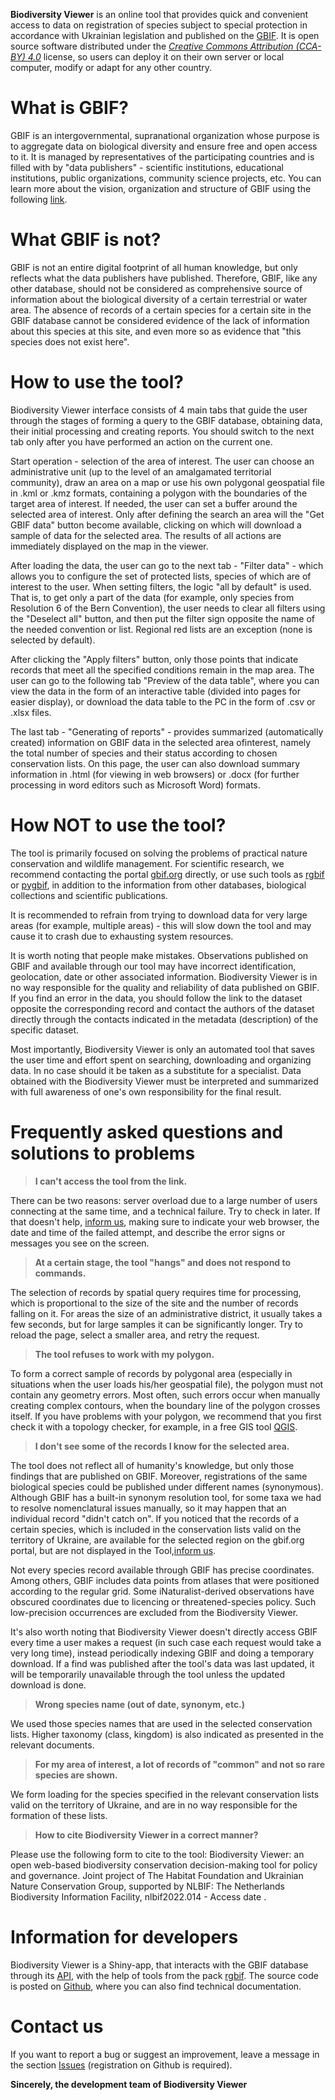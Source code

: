 **Biodiversity Viewer** is an online tool that provides quick and convenient access to data on registration of species subject to special protection in accordance with Ukrainian legislation and published on the [GBIF](https://www.gbif.org/). It is open source software distributed under the [*Creative Commons Attribution (CCA-BY) 4.0*](https://creativecommons.org/licenses/by/4.0/deed.en) license, so users can deploy it on their own server or local computer, modify or adapt for any other country.

# What is GBIF?
GBIF is an intergovernmental, supranational organization whose purpose is to aggregate data on biological diversity and ensure free and open access to it. It is managed by representatives of the participating countries and is filled with by "data publishers" - scientific institutions, educational institutions, public organizations, community science projects, etc. You can learn more about the vision, organization and structure of GBIF using the following [link](https://www.gbif.org/uk/what-is-gbif).

# What GBIF is not?
GBIF is not an entire digital footprint of all human knowledge, but only reflects what the data publishers have published. Therefore, GBIF, like any other database, should not be considered as comprehensive source of information about the biological diversity of a certain terrestrial or water area. The absence of records of a certain species for a certain site in the GBIF database cannot be considered evidence of the lack of information about this species at this site, and even more so as evidence that "this species does not exist here".

# How to use the tool?
Biodiversity Viewer interface consists of 4 main tabs that guide the user through the stages of forming a query to the GBIF database, obtaining data, their initial processing and creating reports. You should switch to the next tab only after you have performed an action on the current one.

Start operation - selection of the area of interest. The user can choose an administrative unit (up to the level of an amalgamated territorial community), draw an area on a map or use his own polygonal geospatial file in .kml or .kmz formats, containing a polygon with the boundaries of the target area of interest. If needed, the user can set a buffer around the selected area of interest. Only after defining the search an area will the "Get GBIF data" button become available, clicking on which will download a sample of data for the selected area. The results of all actions are immediately displayed on the map in the viewer.

After loading the data, the user can go to the next tab - "Filter data" - which allows you to configure the set of protected lists, species of which are of interest to the user. When setting filters, the logic "all by default" is used. That is, to get only a part of the data (for example, only species from Resolution 6 of the Bern Convention), the user needs to clear all filters using the "Deselect all" button, and then put the filter sign opposite the name of the needed convention or list. Regional red lists are an exception (none is selected by default).

After clicking the "Apply filters" button, only those points that indicate records that meet all the specified conditions remain in the map area. The user can go to the following tab "Preview of the data table", where you can view the data in the form of an interactive table (divided into pages for easier display), or download the data table to the PC in the form of .csv or .xlsx files.

The last tab - "Generating of reports" - provides summarized (automatically created) information on GBIF data in the selected area of ​​interest, namely the total number of species and their status according to chosen conservation lists. On this page, the user can also download summary information in .html (for viewing in web browsers) or .docx (for further processing in word editors such as Microsoft Word) formats.

# How NOT to use the tool?
The tool is primarily focused on solving the problems of practical nature conservation and wildlife management. For scientific research, we recommend contacting the portal [gbif.org](https://www.gbif.org/) directly, or use such tools as [rgbif](https://www.gbif.org/uk/tool/81747/rgbif) or [pygbif](https://www.gbif.org/uk/tool/OlyoYyRbKCSCkMKIi4oIT/pygbif-gbif-python-client), in addition to the information from other databases, biological collections and scientific publications.

It is recommended to refrain from trying to download data for very large areas (for example, multiple areas) - this will slow down the tool and may cause it to crash due to exhausting system resources.

It is worth noting that people make mistakes. Observations published on GBIF and available through our tool may have incorrect identification, geolocation, date or other associated information. Biodiversity Viewer is in no way responsible for the quality and reliability of data published on GBIF. If you find an error in the data, you should follow the link to the dataset opposite the corresponding record and contact the authors of the dataset directly through the contacts indicated in the metadata (description) of the specific dataset.

Most importantly, Biodiversity Viewer is only an automated tool that saves the user time and effort spent on searching, downloading and organizing data. In no case should it be taken as a substitute for a specialist. Data obtained with the Biodiversity Viewer must be interpreted and summarized with full awareness of one's own responsibility for the final result.

# Frequently asked questions and solutions to problems
> **I can't access the tool from the link.**

There can be two reasons: server overload due to a large number of users connecting at the same time, and a technical failure. Try to check in later. If that doesn't help, [inform us](https://github.com/ABiatov/gbif_shiny_onlineviewer/issues), making sure to indicate your web browser, the date and time of the failed attempt, and describe the error signs or messages you see on the screen.

> **At a certain stage, the tool "hangs" and does not respond to commands.**

The selection of records by spatial query requires time for processing, which is proportional to the size of the site and the number of records falling on it. For areas the size of an administrative district, it usually takes a few seconds, but for large samples it can be significantly longer. Try to reload the page, select a smaller area, and retry the request.

> **The tool refuses to work with my polygon.**

To form a correct sample of records by polygonal area (especially in situations when the user loads his/her geospatial file), the polygon must not contain any geometry errors. Most often, such errors occur when manually creating complex contours, when the boundary line of the polygon crosses itself. If you have problems with your polygon, we recommend that you first check it with a topology checker, for example, in a free GIS tool [QGIS](https://qgis.org/uk/site/).

> **I don't see some of the records I know for the selected area.**

The tool does not reflect all of humanity's knowledge, but only those findings that are published on GBIF. Moreover, registrations of the same biological species could be published under different names (synonymous). Although GBIF has a built-in synonym resolution tool, for some taxa we had to resolve nomenclatural issues manually, so it may happen that an individual record "didn't catch on". If you noticed that the records of a certain species, which is included in the conservation lists valid on the territory of Ukraine, are available for the selected region on the gbif.org portal, but are not displayed in the Tool,[inform us](https://github.com/ABiatov/gbif_shiny_onlineviewer/issues).

Not every species record available through GBIF has precise coordinates. Among others, GBIF includes data points from atlases that were positioned according to the regular grid. Some iNaturalist-derived observations have obscured coordinates due to licencing or threatened-species policy. Such low-precision occurrences are excluded from the Biodiversity Viewer.

It's also worth noting that Biodiversity Viewer doesn't directly access GBIF every time a user makes a request (in such case each request would take a very long time), instead periodically indexing GBIF and doing a temporary download. If a find was published after the tool's data was last updated, it will be temporarily unavailable through the tool unless the updated download is done.

> **Wrong species name (out of date, synonym, etc.)**

We used those species names that are used in the selected conservation lists. Higher taxonomy (class, kingdom) is also indicated as presented in the relevant documents.

> **For my area of interest, a lot of records of "common" and not so rare species are shown.**

We form loading for the species specified in the relevant conservation lists valid on the territory of Ukraine, and are in no way responsible for the formation of these lists.

> **How to cite Biodiversity Viewer in a correct manner?**

Please use the following form to cite to the tool:
Biodiversity Viewer: an open web-based biodiversity conservation decision-making tool for policy and governance. Joint project of The Habitat Foundation and Ukrainian Nature Conservation Group, supported by NLBIF: The Netherlands Biodiversity Information Facility, nlbif2022.014 - Access date <your-date-of-accessing-the-tool>.


# Information for developers
Biodiversity Viewer is a Shiny-app, that interacts with the GBIF database through its [API](https://techdocs.gbif.org/en/openapi/), with the help of tools from the pack [rgbif](https://www.gbif.org/uk/tool/81747/rgbif). The source code is posted on [Github](https://github.com/ABiatov/gbif_shiny_onlineviewer/), where you can also find technical documentation.

# Contact us
If you want to report a bug or suggest an improvement, leave a message in the section [Issues](https://github.com/ABiatov/gbif_shiny_onlineviewer/issues) (registration on Github is required). 

**Sincerely, the development team of Biodiversity Viewer**
